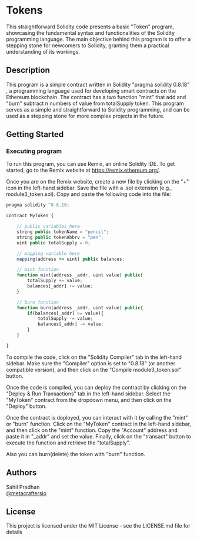 # Tokens

This straightforward Solidity code presents a basic "Token" program, showcasing the fundamental syntax and functionalities of the Solidity programming language. The main objective behind this program is to offer a stepping stone for newcomers to Solidity, granting them a practical understanding of its workings.

## Description

This program is a simple contract written in Solidity "pragma solidity 0.8.18" , a programming language used for developing smart contracts on the Ethereum blockchain. The contract has a two function "mint" that add and "burn" subtract n numbers of value from totalSupply token. This program serves as a simple and straightforward  to Solidity programming, and can be used as a stepping stone for more complex projects in the future.

## Getting Started

### Executing program

To run this program, you can use Remix, an online Solidity IDE. To get started, go to the Remix website at https://remix.ethereum.org/.

Once you are on the Remix website, create a new file by clicking on the "+" icon in the left-hand sidebar. Save the file with a .sol extension (e.g., module3_token.sol). Copy and paste the following code into the file:

```javascript
pragma solidity ^0.8.18;

contract MyToken {

    // public variables here
    string public tokenName = "pencil";
    string public tokenAbbrv = "pen";
    uint public totalSupply = 0;

    // mapping variable here
    mapping(address => uint) public balances;

    // mint function
    function mint(address _addr, uint value) public{
        totalSupply += value;
        balances[_addr] += value;
    }

    // burn function
    function burn(address _addr, uint value) public{
        if(balances[_addr] >= value){
            totalSupply -= value;
            balances[_addr] -= value;
        }
    }

}

```

To compile the code, click on the "Solidity Compiler" tab in the left-hand sidebar. Make sure the "Compiler" option is set to "0.8.18" (or another compatible version), and then click on the "Compile module3_token.sol" button.

Once the code is compiled, you can deploy the contract by clicking on the "Deploy & Run Transactions" tab in the left-hand sidebar. Select the "MyToken" contract from the dropdown menu, and then click on the "Deploy" button.

Once the contract is deployed, you can interact with it by calling the "mint" or "burn" function. Click on the "MyToken" contract in the left-hand sidebar, and then click on the "mint" function. Copy the "Account" address and paste it in "_addr" and set the value. Finally, click on the "transact" button to execute the function and retrieve the "totalSupply".

Also you can burn(delete) the token with "burn" function.

## Authors

Sahil Pradhan  
[@metacraftersio](https://twitter.com/metacraftersio)


## License

This project is licensed under the MIT License - see the LICENSE.md file for details
